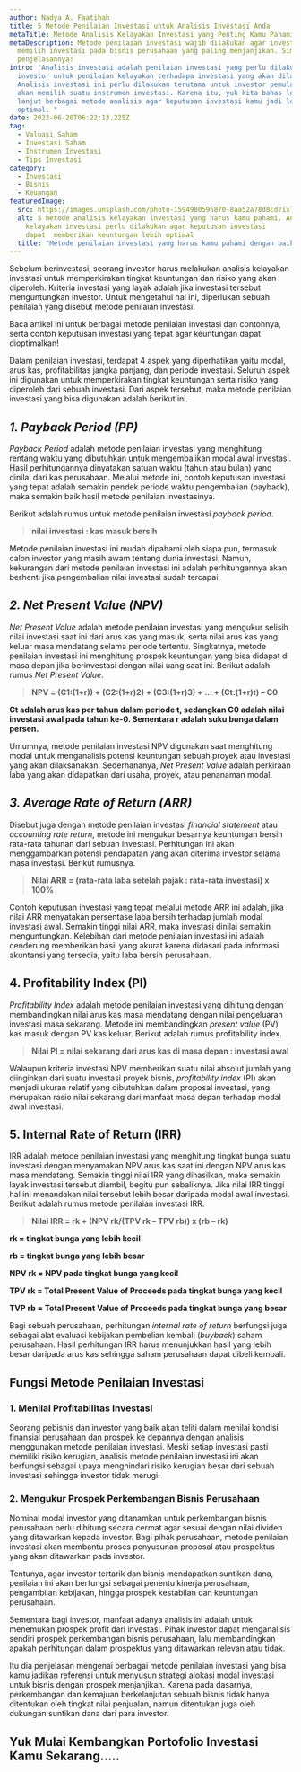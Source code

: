 ```yaml
---
author: Nadya A. Faatihah
title: 5 Metode Penilaian Investasi untuk Analisis Investasi Anda
metaTitle: Metode Analisis Kelayakan Investasi yang Penting Kamu Pahami
metaDescription: Metode penilaian investasi wajib dilakukan agar investor dapat
  memilih investasi pada bisnis perusahaan yang paling menjanjikan. Simak
  penjelasannya!
intro: "Analisis investasi adalah penilaian investasi yang perlu dilakukan oleh
  investor untuk penilaian kelayakan terhadapa investasi yang akan dilakukan.
  Analisis investasi ini perlu dilakukan terutama untuk investor pemula yang
  akan memilih suatu instrumen investasi. Karena itu, yuk kita bahas lebih
  lanjut berbagai metode analisis agar keputusan investasi kamu jadi lebih
  optimal. "
date: 2022-06-20T06:22:13.225Z
tag:
  - Valuasi Saham
  - Investasi Saham
  - Instrumen Investasi
  - Tips Investasi
category:
  - Investasi
  - Bisnis
  - Keuangan
featuredImage:
  src: https://images.unsplash.com/photo-1594980596870-8aa52a78d8cd?ixlib=rb-1.2.1&ixid=MnwxMjA3fDB8MHxwaG90by1wYWdlfHx8fGVufDB8fHx8&auto=format&fit=crop&w=725&q=80
  alt: 5 metode analisis kelayakan investasi yang harus kamu pahami. Analisis
    kelayakan investasi perlu dilakukan agar keputusan investasi
    dapat  memberikan keuntungan lebih optimal
  title: "Metode penilaian investasi yang harus kamu pahami dengan baik, "
---
```

<!--StartFragment-->

Sebelum berinvestasi, seorang investor harus melakukan analisis kelayakan investasi untuk memperkirakan tingkat keuntungan dan risiko yang akan diperoleh. Kriteria investasi yang layak adalah jika investasi tersebut menguntungkan investor. Untuk mengetahui hal ini, diperlukan sebuah penilaian yang disebut metode penilaian investasi.

Baca artikel ini untuk berbagai metode penilaian investasi dan contohnya, serta contoh keputusan investasi yang tepat agar keuntungan dapat dioptimalkan! 

Dalam penilaian investasi, terdapat 4 aspek yang diperhatikan yaitu modal, arus kas, profitabilitas jangka panjang, dan periode investasi. Seluruh aspek ini digunakan untuk memperkirakan tingkat keuntungan serta risiko yang diperoleh dari sebuah investasi. Dari aspek tersebut, maka metode penilaian investasi yang bisa digunakan adalah berikut ini.

## *1. Payback Period (PP)*

*Payback Period* adalah metode penilaian investasi yang menghitung rentang waktu yang dibutuhkan untuk mengembalikan modal awal investasi. Hasil perhitungannya dinyatakan satuan waktu (tahun atau bulan) yang dinilai dari kas perusahaan. Melalui metode ini, contoh keputusan investasi yang tepat adalah semakin pendek periode waktu pengembalian (payback), maka semakin baik hasil metode penilaian investasinya.  

Berikut adalah rumus untuk metode penilaian investasi *payback period*.

> **nilai investasi : kas masuk bersih**

Metode penilaian investasi ini mudah dipahami oleh siapa pun, termasuk calon investor yang masih awam tentang dunia investasi. Namun, kekurangan dari metode penilaian investasi ini adalah perhitungannya akan berhenti jika pengembalian nilai investasi sudah tercapai. 

## *2. Net Present Value (NPV)*

*Net Present Value* adalah metode penilaian investasi yang mengukur selisih nilai investasi saat ini dari arus kas yang masuk, serta nilai arus kas yang keluar masa mendatang selama periode tertentu. Singkatnya, metode penilaian investasi ini menghitung prospek keuntungan yang bisa didapat di masa depan jika berinvestasi dengan nilai uang saat ini. Berikut adalah rumus *Net Present Value*.

> **NPV = (C1:(1+r)) + (C2:(1+r)2) + (C3:(1+r)3) + … + (Ct:(1+r)t) – C0**

**Ct adalah arus kas per tahun dalam periode t, sedangkan C0 adalah nilai investasi awal pada tahun ke-0. Sementara r adalah suku bunga dalam persen.**

Umumnya, metode penilaian investasi NPV digunakan saat menghitung modal untuk menganalisis potensi keuntungan sebuah proyek atau investasi yang akan dilaksanakan. Sederhananya, *Net Present Value* adalah perkiraan laba yang akan didapatkan dari usaha, proyek, atau penanaman modal. 

## *3. Average Rate of Return (ARR)*

Disebut juga dengan metode penilaian investasi *financial statement* atau *accounting rate return*, metode ini mengukur besarnya keuntungan bersih rata-rata tahunan dari sebuah investasi. Perhitungan ini akan menggambarkan potensi pendapatan yang akan diterima investor selama masa investasi. Berikut rumusnya.

> **Nilai ARR = (rata-rata laba setelah pajak : rata-rata investasi) x 100%**

Contoh keputusan investasi yang tepat melalui metode ARR ini adalah, jika nilai ARR menyatakan persentase laba bersih terhadap jumlah modal investasi awal. Semakin tinggi nilai ARR, maka investasi dinilai semakin menguntungkan. Kelebihan dari metode penilaian investasi ini adalah cenderung memberikan hasil yang akurat karena didasari pada informasi akuntansi yang tersedia, yaitu laba bersih perusahaan.

## 4. Profitability Index (PI)

*Profitability Index* adalah metode penilaian investasi yang dihitung dengan membandingkan nilai arus kas masa mendatang dengan nilai pengeluaran investasi masa sekarang. Metode ini membandingkan *present value* (PV) kas masuk dengan PV kas keluar. Berikut adalah rumus profitability index.

> **Nilai PI = nilai sekarang dari arus kas di masa depan : investasi awal**

Walaupun kriteria investasi NPV memberikan suatu nilai absolut jumlah yang diinginkan dari suatu investasi proyek bisnis, *profitability index* (PI) akan menjadi ukuran relatif yang dibutuhkan dalam proposal investasi, yang merupakan rasio nilai sekarang dari manfaat masa depan terhadap modal awal investasi.

## 5. Internal Rate of Return (IRR)

IRR adalah metode penilaian investasi yang menghitung tingkat bunga suatu investasi dengan menyamakan NPV arus kas saat ini dengan NPV arus kas masa mendatang. Semakin tinggi nilai IRR yang dihasilkan, maka semakin layak investasi tersebut diambil, begitu pun sebaliknya. Jika nilai IRR tinggi hal ini menandakan nilai tersebut lebih besar daripada modal awal investasi. Berikut adalah rumus metode penilaian investasi IRR.

> **Nilai IRR = rk + (NPV rk/(TPV rk – TPV rb)) x (rb – rk)**

**rk = tingkat bunga yang lebih kecil**

**rb = tingkat bunga yang lebih besar**

**NPV rk = NPV pada tingkat bunga yang kecil**

**TPV rk = Total Present Value of Proceeds pada tingkat bunga yang kecil**

**TVP rb = Total Present Value of Proceeds pada tingkat bunga yang besar**

Bagi sebuah perusahaan, perhitungan *internal rate of return* berfungsi juga sebagai alat evaluasi kebijakan pembelian kembali (*buyback*) saham perusahaan. Hasil perhitungan IRR harus menunjukkan hasil yang lebih besar daripada arus kas sehingga saham perusahaan dapat dibeli kembali.

## Fungsi Metode Penilaian Investasi

### 1. Menilai Profitabilitas Investasi

Seorang pebisnis dan investor yang baik akan teliti dalam menilai kondisi finansial perusahaan dan prospek ke depannya dengan analisis menggunakan metode penilaian investasi. Meski setiap investasi pasti memiliki risiko kerugian, analisis metode penilaian investasi ini akan berfungsi sebagai upaya menghindari risiko kerugian besar dari sebuah investasi sehingga investor tidak merugi.

### 2. Mengukur Prospek Perkembangan Bisnis Perusahaan

Nominal modal investor yang ditanamkan untuk perkembangan bisnis perusahaan perlu dihitung secara cermat agar sesuai dengan nilai dividen yang ditawarkan kepada investor. Bagi pihak perusahaan, metode penilaian investasi akan membantu proses penyusunan proposal atau prospektus yang akan ditawarkan pada investor. 

Tentunya, agar investor tertarik dan bisnis mendapatkan suntikan dana, penilaian ini akan berfungsi sebagai penentu kinerja perusahaan, pengambilan kebijakan, hingga prospek kestabilan dan keuntungan perusahaan. 

Sementara bagi investor, manfaat adanya analisis ini adalah untuk menemukan prospek profit dari investasi. Pihak investor dapat menganalisis sendiri prospek perkembangan bisnis perusahaan, lalu membandingkan apakah perhitungan dalam prospektus yang ditawarkan relevan atau tidak.

Itu dia penjelasan mengenai berbagai metode penilaian investasi yang bisa kamu jadikan referensi untuk menyusun strategi alokasi modal investasi untuk bisnis dengan prospek menjanjikan. Karena pada dasarnya, perkembangan dan kemajuan berkelanjutan sebuah bisnis tidak hanya ditentukan oleh tingkat nilai penjualan, namun ditentukan juga oleh dukungan suntikan dana dari para investor.

## Yuk Mulai Kembangkan Portofolio Investasi Kamu Sekarang.....